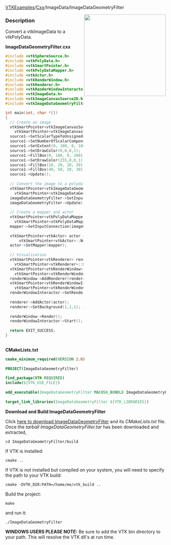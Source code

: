 [VTKExamples](/home/)/[Cxx](/Cxx)/ImageData/ImageDataGeometryFilter

<img align="right" src="https://github.com/lorensen/VTKExamples/blob/gh-pages/Testing/Baseline/ImageData/TestImageDataGeometryFilter.png?raw=true" width="256" />

### Description
Convert a vtkImageData to a vtkPolyData.

**ImageDataGeometryFilter.cxx**
```c++
#include <vtkSphereSource.h>
#include <vtkPolyData.h>
#include <vtkSmartPointer.h>
#include <vtkPolyDataMapper.h>
#include <vtkActor.h>
#include <vtkRenderWindow.h>
#include <vtkRenderer.h>
#include <vtkRenderWindowInteractor.h>
#include <vtkImageData.h>
#include <vtkImageCanvasSource2D.h>
#include <vtkImageDataGeometryFilter.h>

int main(int, char *[])
{
  // Create an image
  vtkSmartPointer<vtkImageCanvasSource2D> source1 = 
    vtkSmartPointer<vtkImageCanvasSource2D>::New();
  source1->SetScalarTypeToUnsignedChar();
  source1->SetNumberOfScalarComponents(3);
  source1->SetExtent(0, 100, 0, 100, 0, 0);
  source1->SetDrawColor(0,0,0,1);
  source1->FillBox(0, 100, 0, 100);
  source1->SetDrawColor(255,0,0,1);
  source1->FillBox(10, 20, 10, 20);
  source1->FillBox(40, 50, 20, 30);
  source1->Update();
  
  // Convert the image to a polydata
  vtkSmartPointer<vtkImageDataGeometryFilter> imageDataGeometryFilter = 
    vtkSmartPointer<vtkImageDataGeometryFilter>::New();
  imageDataGeometryFilter->SetInputConnection(source1->GetOutputPort());
  imageDataGeometryFilter->Update();
  
  // Create a mapper and actor
  vtkSmartPointer<vtkPolyDataMapper> mapper = 
    vtkSmartPointer<vtkPolyDataMapper>::New();
  mapper->SetInputConnection(imageDataGeometryFilter->GetOutputPort());
 
  vtkSmartPointer<vtkActor> actor = 
      vtkSmartPointer<vtkActor>::New();
  actor->SetMapper(mapper);
 
  // Visualization
  vtkSmartPointer<vtkRenderer> renderer = 
    vtkSmartPointer<vtkRenderer>::New();
  vtkSmartPointer<vtkRenderWindow> renderWindow = 
    vtkSmartPointer<vtkRenderWindow>::New();
  renderWindow->AddRenderer(renderer);
  vtkSmartPointer<vtkRenderWindowInteractor> renderWindowInteractor = 
    vtkSmartPointer<vtkRenderWindowInteractor>::New();
  renderWindowInteractor->SetRenderWindow(renderWindow);
 
  renderer->AddActor(actor);
  renderer->SetBackground(1,1,1); // Background color white
 
  renderWindow->Render();
  renderWindowInteractor->Start();
 
  return EXIT_SUCCESS;
}
 
```
**CMakeLists.txt**
```cmake
cmake_minimum_required(VERSION 2.8)
 
PROJECT(ImageDataGeometryFilter)
 
find_package(VTK REQUIRED)
include(${VTK_USE_FILE})
 
add_executable(ImageDataGeometryFilter MACOSX_BUNDLE ImageDataGeometryFilter.cxx)
 
target_link_libraries(ImageDataGeometryFilter ${VTK_LIBRARIES})
```

**Download and Build ImageDataGeometryFilter**

Click [here to download ImageDataGeometryFilter](https://github.com/lorensen/VTKWikiExamplesTarballs/raw/master/ImageDataGeometryFilter.tar) and its *CMakeLists.txt* file.
Once the *tarball ImageDataGeometryFilter.tar* has been downloaded and extracted,
```
cd ImageDataGeometryFilter/build 
```
If VTK is installed:
```
cmake ..
```
If VTK is not installed but compiled on your system, you will need to specify the path to your VTK build:
```
cmake -DVTK_DIR:PATH=/home/me/vtk_build ..
```
Build the project:
```
make
```
and run it:
```
./ImageDataGeometryFilter
```
**WINDOWS USERS PLEASE NOTE:** Be sure to add the VTK bin directory to your path. This will resolve the VTK dll's at run time.

